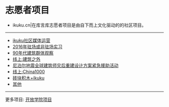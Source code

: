 # 志愿者项目

* ikuku.cn|在库言库志愿者项目是由自下而上文化驱动的的社区项目。

-----
 
* [ikuku社区媒体运营](volunteer-8.md)
* [2016年驻场或非驻场实习](volunteer-9.md)
* [90年代建筑群体观察](volunteer-10.md)
* [线上:建筑之外](volunteer-11.md) 
* [尼泊尔地震全球建筑师灾后重建设计方案紧急援助活动](volunteer-12.md)
* [线上:China1000](volunteer-13.md)
* [砖块积木+ikuku](volunteer-16.md)
* [其他](volunteer-14.md)

-----

更多项目: [开放学院项目](http://www.caad.xyz/content/academy.html)  
 



